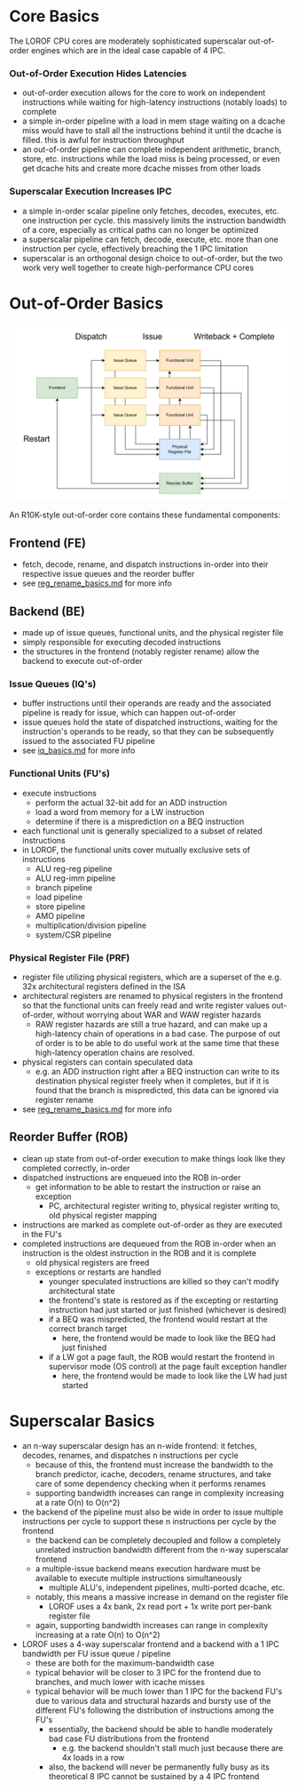 # Core Basics
The LOROF CPU cores are moderately sophisticated superscalar out-of-order engines which are in the ideal case capable of 4 IPC. 

### Out-of-Order Execution Hides Latencies
- out-of-order execution allows for the core to work on independent instructions while waiting for high-latency instructions (notably loads) to complete
- a simple in-order pipeline with a load in mem stage waiting on a dcache miss would have to stall all the instructions behind it until the dcache is filled. this is awful for instruction throughput
- an out-of-order pipeline can complete independent arithmetic, branch, store, etc. instructions while the load miss is being processed, or even get dcache hits and create more dcache misses from other loads

### Superscalar Execution Increases IPC
- a simple in-order scalar pipeline only fetches, decodes, executes, etc. one instruction per cycle. this massively limits the instruction bandwidth of a core, especially as critical paths can no longer be optimized
- a superscalar pipeline can fetch, decode, execute, etc. more than one instruction per cycle, effectively breaching the 1 IPC limitation
- superscalar is an orthogonal design choice to out-of-order, but the two work very well together to create high-performance CPU cores

# Out-of-Order Basics

<img src="core_basics.png" alt="Basic Core Diagram" width="600">

An R10K-style out-of-order core contains these fundamental components:

## Frontend (FE)
- fetch, decode, rename, and dispatch instructions in-order into their respective issue queues and the reorder buffer
- see [reg_rename_basics.md](reg_rename_basics.md) for more info

## Backend (BE)
- made up of issue queues, functional units, and the physical register file
- simply responsible for executing decoded instructions
- the structures in the frontend (notably register rename) allow the backend to execute out-of-order

### Issue Queues (IQ's)
- buffer instructions until their operands are ready and the associated pipeline is ready for issue, which can happen out-of-order
- issue queues hold the state of dispatched instructions, waiting for the instruction's operands to be ready, so that they can be subsequently issued to the associated FU pipeline
- see [iq_basics.md](iq_basics.md) for more info

### Functional Units (FU's)
- execute instructions
    - perform the actual 32-bit add for an ADD instruction
    - load a word from memory for a LW instruction
    - determine if there is a misprediction on a BEQ instruction
- each functional unit is generally specialized to a subset of related instructions
- in LOROF, the functional units cover mutually exclusive sets of instructions
    - ALU reg-reg pipeline
    - ALU reg-imm pipeline
    - branch pipeline
    - load pipeline
    - store pipeline
    - AMO pipeline
    - multiplication/division pipeline
    - system/CSR pipeline

### Physical Register File (PRF)
- register file utilizing physical registers, which are a superset of the e.g. 32x architectural registers defined in the ISA
- architectural registers are renamed to physical registers in the frontend so that the functional units can freely read and write register values out-of-order, without worrying about WAR and WAW register hazards
    - RAW register hazards are still a true hazard, and can make up a high-latency chain of operations in a bad case. The purpose of out of order is to be able to do useful work at the same time that these high-latency operation chains are resolved. 
- physical registers can contain speculated data
    - e.g. an ADD instruction right after a BEQ instruction can write to its destination physical register freely when it completes, but if it is found that the branch is mispredicted, this data can be ignored via register rename
- see [reg_rename_basics.md](reg_rename_basics.md) for more info

## Reorder Buffer (ROB)
- clean up state from out-of-order execution to make things look like they completed correctly, in-order 
- dispatched instructions are enqueued into the ROB in-order
    - get information to be able to restart the instruction or raise an exception
        - PC, architectural register writing to, physical register writing to, old physical register mapping
- instructions are marked as complete out-of-order as they are executed in the FU's
- completed instructions are dequeued from the ROB in-order when an instruction is the oldest instruction in the ROB and it is complete
    - old physical registers are freed
    - exceptions or restarts are handled
        - younger speculated instructions are killed so they can't modify architectural state
        - the frontend's state is restored as if the excepting or restarting instruction had just started or just finished (whichever is desired)
        - if a BEQ was mispredicted, the frontend would restart at the correct branch target
            - here, the frontend would be made to look like the BEQ had just finished
        - if a LW got a page fault, the ROB would restart the frontend in supervisor mode (OS control) at the page fault exception handler
            - here, the frontend would be made to look like the LW had just started

# Superscalar Basics
- an n-way superscalar design has an n-wide frontend: it fetches, decodes, renames, and dispatches n instructions per cycle
    - because of this, the frontend must increase the bandwidth to the branch predictor, icache, decoders, rename structures, and take care of some dependency checking when it performs renames
    - supporting bandwidth increases can range in complexity increasing at a rate O(n) to O(n^2)
- the backend of the pipeline must also be wide in order to issue multiple instructions per cycle to support these n instructions per cycle by the frontend 
    - the backend can be completely decoupled and follow a completely unrelated instruction bandwidth different from the n-way superscalar frontend
    - a multiple-issue backend means execution hardware must be available to execute multiple instructions simultaneously
        - multiple ALU's, independent pipelines, multi-ported dcache, etc.
    - notably, this means a massive increase in demand on the register file
        - LOROF uses a 4x bank, 2x read port + 1x write port per-bank register file
    - again, supporting bandwidth increases can range in complexity increasing at a rate O(n) to O(n^2)
- LOROF uses a 4-way superscalar frontend and a backend with a 1 IPC bandwidth per FU issue queue / pipeline
    - these are both for the maximum-bandwidth case
    - typical behavior will be closer to 3 IPC for the frontend due to branches, and much lower with icache misses
    - typical behavior will be much lower than 1 IPC for the backend FU's due to various data and structural hazards and bursty use of the different FU's following the distribution of instructions among the FU's
        - essentially, the backend should be able to handle moderately bad case FU distributions from the frontend
            - e.g. the backend shouldn't stall much just because there are 4x loads in a row
        - also, the backend will never be permanently fully busy as its theoretical 8 IPC cannot be sustained by a 4 IPC frontend